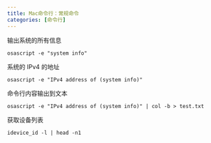 ```yaml
---
title: Mac命令行：常规命令
categories: [命令行]
---
```



输出系统的所有信息

```shell
osascript -e "system info"  
```

系统的 IPv4 的地址

```shell
osascript -e "IPv4 address of (system info)"
```

命令行内容输出到文本

```shell
osascript -e "IPv4 address of (system info)" | col -b > test.txt
```

获取设备列表
```shell
idevice_id -l | head -n1
```
